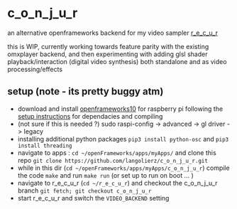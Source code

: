 # c_o_n_j_u_r

an alternative openframeworks backend for my video sampler [r_e_c_u_r]

this is WIP, currently working towards feature parity with the existing omxplayer backend, and then experimenting with adding glsl shader playback/interaction (digital video synthesis) both standalone and as video processing/effects

## setup (note - its pretty buggy atm)

- download and install [openframeworks10] for raspberry pi following the [setup instructions] for dependacies and compiling
- (not sure if this is needed ?) sudo raspi-config -> advanced -> gl driver -> legacy
- installing additional python packages `pip3 install python-osc` and `pip3 install threading`
- navigate to apps : `cd ~/openFrameworks/apps/myApps/` and clone this repo `git clone https://github.com/langolierz/c_o_n_j_u_r.git`
- while in this dir (`cd ~/openFrameworks/apps/myApps/c_o_n_j_u_r`) compile the code `make` and run `make run` (or set up to run on boot ... )
- navigate to r_e_c_u_r (`cd ~/r_e_c_u_r`) and checkout the c_o_n_j_u_r branch `git fetch; git checkout c_o_n_j_u_r` 
- start r_e_c_u_r and switch the `VIDEO_BACKEND` setting




[r_e_c_u_r]: https://github.com/langolierz/r_e_c_u_r
[openframeworks10]: https://openframeworks.cc/versions/v0.10.0/of_v0.10.0_linuxarmv6l_release.tar.gz
[setup instructions]: https://openframeworks.cc/setup/raspberrypi/raspberry-pi-getting-started/

